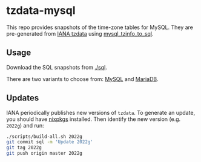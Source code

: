 # tzdata-mysql

This repo provides snapshots of the time-zone tables for MySQL.
They are pre-generated from [IANA tzdata](https://www.iana.org/time-zones)
using [mysql_tzinfo_to_sql](https://dev.mysql.com/doc/refman/8.0/en/mysql-tzinfo-to-sql.html).

## Usage

Download the SQL snapshots from [./sql](./sql).

There are two variants to choose from: [MySQL]() and [MariaDB]().

## Updates

IANA periodically publishes new versions of `tzdata`. To generate an update,
you should have [nixpkgs](https://nixos.org/download.html) installed.
Then identify the new version (e.g. `2022g`) and run:

```bash
./scripts/build-all.sh 2022g
git commit sql -m 'Update 2022g'
git tag 2022g
git push origin master 2022g
```
